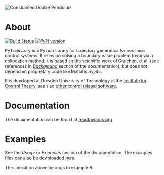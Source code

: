 ![Constrained Double Pendulum](https://raw.github.com/TUD-RST/pytrajectory/master/doc/pic/con_double_pend_swing.gif)

About
=====

[![Build Status](https://travis-ci.org/TUD-RST/pytrajectory.svg?branch=master)](https://travis-ci.org/TUD-RST/pytrajectory)
[![PyPI version](https://badge.fury.io/py/PyTrajectory.svg)](http://badge.fury.io/py/PyTrajectory)

PyTrajectory is a Python library for trajectory generation for nonlinear control systems.
It relies on solving a boundary value problem (bvp) via a collocation method. It is based
on the scientific work of Graichen, et al. (see references in
[*Background*](https://pytrajectory.readthedocs.org/en/master/guide/background.html) section
of the documentation), but does not depend on proprietary code like Matlabs *bvp4c*.

It is developed at Dresden University of Technology at the 
[Institute for Control Theory](http://www.et.tu-dresden.de/rst/), see also
[other control related software](http://www.tu-dresden.de/rst/software).

Documentation
=============

The documentation can be found at [readthedocs.org](https://pytrajectory.readthedocs.org).

Examples
========

See the *Usage* or *Examples* section of the documentation. The examples files can also be downloaded
[here](https://github.com/TUD-RST/pytrajectory/tree/master/dist).

The animation above belongs to example 8.
